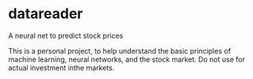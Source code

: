 # datareader
A neural net to predict stock prices

This is a personal project, to help understand the basic principles of machine learning, neural networks, and the stock market.
Do not use for actual investment inthe markets.
